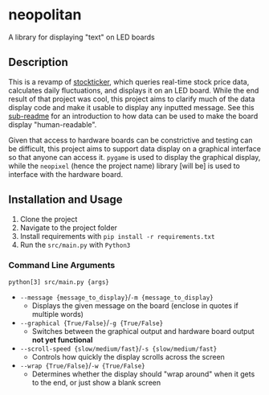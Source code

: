 # neopolitan
A library for displaying "text" on LED boards

## Description

This is a revamp of [stockticker](https://github.com/alyoshenka/stockticker), which queries real-time stock price data, calculates daily fluctuations, and displays it on an LED board. While the end result of that project was cool, this project aims to clarify much of the data display code and make it usable to display any inputted message. See this [sub-readme](https://github.com/alyoshenka/neopolitan/tree/main/src/writing#readme) for an introduction to how data can be used to make the board display "human-readable".

Given that access to hardware boards can be constrictive and testing can be difficult, this project aims to support data display on a graphical interface so that anyone can access it. `pygame` is used to display the graphical display, while the `neopixel` (hence the project name) library [will be] is used to interface with the hardware board.

## Installation and Usage
1. Clone the project
1. Navigate to the project folder
1. Install requirements with `pip install -r requirements.txt`
1. Run the `src/main.py` with `Python3`

### Command Line Arguments
`python[3] src/main.py {args}`
- `--message {message_to_display}`/`-m {message_to_display}`
  - Displays the given message on the board (enclose in quotes if multiple words)
- `--graphical {True/False}`/`-g {True/False}`
  - Switches between the graphical output and hardware board output **not yet functional**
- `--scroll-speed {slow/medium/fast}`/`-s {slow/medium/fast}`
  - Controls how quickly the display scrolls across the screen
- `--wrap {True/False}`/`-w {True/False}`
  - Determines whether the display should "wrap around" when it gets to the end, or just show a blank screen
